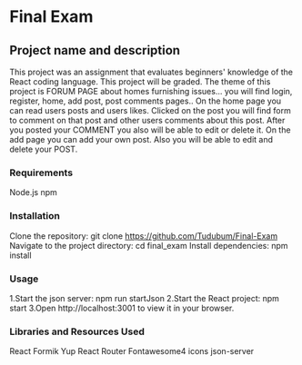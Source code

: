 # Final Exam

## Project name and description

This project was an assignment that evaluates beginners' knowledge of the React coding language. This project will be graded. The theme of this project is FORUM PAGE about homes furnishing issues... you will find login, register, home, add post, post comments pages.. On the home page you can read users posts and users likes. Clicked on the post you will find form to comment on that post and other users comments about this post. After you posted your COMMENT you also will be able to edit or delete it.
On the add page you can add your own post. Also you will be able to edit and delete your POST.

### Requirements

Node.js
npm

### Installation

Clone the repository: git clone https://github.com/Tudubum/Final-Exam
Navigate to the project directory: cd final_exam
Install dependencies: npm install


### Usage

1.Start the json server: npm run startJson
2.Start the React project: npm start
3.Open http://localhost:3001 to view it in your browser.

### Libraries and Resources Used

React
Formik
Yup
React Router
Fontawesome4 icons
json-server